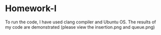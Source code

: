 # Homework-I

To run the code, I have used clang compiler and Ubuntu OS. The results of my code are demonstrated (please view the insertion.png and queue.png)
